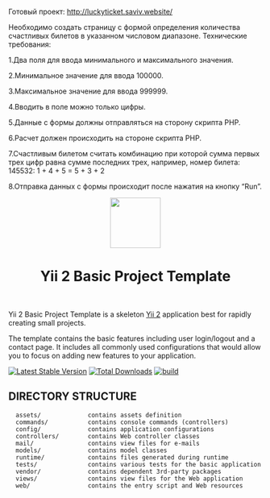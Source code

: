 Готовый проект: http://luckyticket.saviv.website/

Необходимо создать страницу с формой определения количества счастливых
билетов в указанном числовом диапазоне.
Технические требования:

1.Два поля для ввода минимального и максимального значения.

2.Минимальное значение для ввода 100000.

3.Максимальное значение для ввода 999999.

4.Вводить в поле можно только цифры.

5.Данные с формы должны отправляться на сторону скрипта PHP.

6.Расчет должен происходить на стороне скрипта PHP.

7.Счастливым билетом считать комбинацию при которой сумма первых трех
цифр равна сумме последних трех, например, номер билета: 145532: 1 + 4 +
5 = 5 + 3 + 2

8.Отправка данных с формы происходит после нажатия на кнопку “Run”.

<p align="center">
    <a href="https://github.com/yiisoft" target="_blank">
        <img src="https://avatars0.githubusercontent.com/u/993323" height="100px">
    </a>
    <h1 align="center">Yii 2 Basic Project Template</h1>
    <br>
</p>

Yii 2 Basic Project Template is a skeleton [Yii 2](http://www.yiiframework.com/) application best for
rapidly creating small projects.

The template contains the basic features including user login/logout and a contact page.
It includes all commonly used configurations that would allow you to focus on adding new
features to your application.

[![Latest Stable Version](https://img.shields.io/packagist/v/yiisoft/yii2-app-basic.svg)](https://packagist.org/packages/yiisoft/yii2-app-basic)
[![Total Downloads](https://img.shields.io/packagist/dt/yiisoft/yii2-app-basic.svg)](https://packagist.org/packages/yiisoft/yii2-app-basic)
[![build](https://github.com/yiisoft/yii2-app-basic/workflows/build/badge.svg)](https://github.com/yiisoft/yii2-app-basic/actions?query=workflow%3Abuild)

DIRECTORY STRUCTURE
-------------------

      assets/             contains assets definition
      commands/           contains console commands (controllers)
      config/             contains application configurations
      controllers/        contains Web controller classes
      mail/               contains view files for e-mails
      models/             contains model classes
      runtime/            contains files generated during runtime
      tests/              contains various tests for the basic application
      vendor/             contains dependent 3rd-party packages
      views/              contains view files for the Web application
      web/                contains the entry script and Web resources
